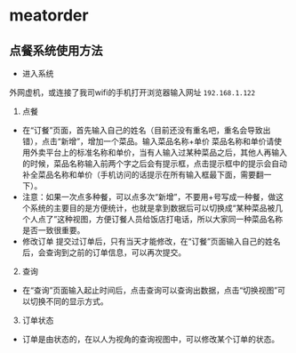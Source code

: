 # meatorder
## 点餐系统使用方法
* 进入系统 

 外网虚机，或连接了我司wifi的手机打开浏览器输入网址
`192.168.1.122`

1. 点餐
 - 在“订餐”页面，首先输入自己的姓名（目前还没有重名吧，重名会导致出错），点击“新增”，增加一个菜品。输入菜品名称+单价
菜品名称和单价请使用外卖平台上的标准名称和单价，当有人输入过某种菜品之后，其他人再输入的时候，菜品名称输入前两个字之后会有提示框，点击提示框中的提示会自动补全菜品名称和单价（手机访问的话提示在所有输入框最下面，需要翻一下）。
 - 注意：如果一次点多种餐，可以点多次“新增”，不要用+号写成一种餐，做这个系统的主要目的是方便统计，也就是拿到数据后可以切换成“某种菜品被几个人点了”这种视图，方便订餐人员给饭店打电话，所以大家同一种菜品名称是否一致很重要。
 - 修改订单
提交过订单后，只有当天才能修改，在“订餐”页面输入自己的姓名后，会查询到之前的订单信息，可以再次提交。
2. 查询
 - 在“查询”页面输入起止时间后，点击查询可以查询出数据，点击“切换视图”可以切换不同的显示方式。
3. 订单状态
 - 订单是由状态的，在以人为视角的查询视图中，可以修改某个订单的状态。

